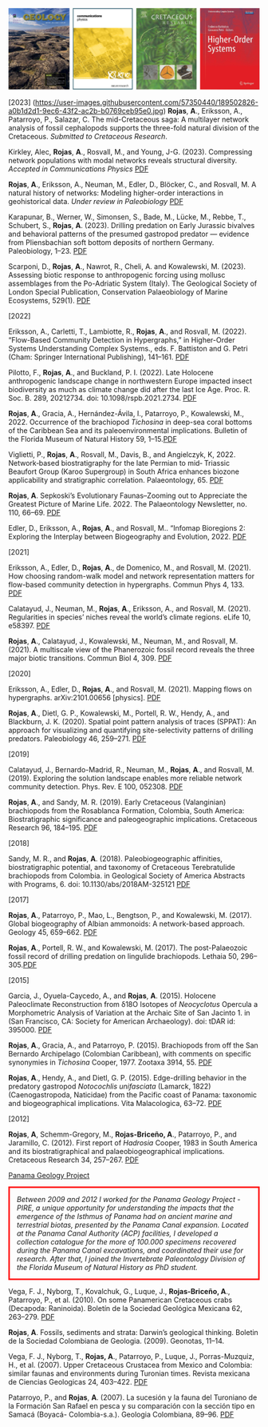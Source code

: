 ![Images Papers - Copy](https://github.com/Geobiology/Geobiology.github.io/blob/master/assets/img/Images%20Papers%202023.jpg)

[2023]
(https://user-images.githubusercontent.com/57350440/189502826-a0b1d2d1-9ec6-43f2-ac2b-b0769ceb95e0.jpg)
<b>Rojas</b>, <b>A</b>., Eriksson, A., Patarroyo, P., Salazar, C. The mid-Cretaceous saga: A multilayer network analysis of fossil cephalopods supports the three-fold natural division of the Cretaceous. <i>Submitted to Cretaceous Research</i>.

Kirkley, Alec, <b>Rojas</b>, <b>A</b>., Rosvall, M., and Young, J-G. (2023). Compressing network populations with modal networks reveals structural diversity. <i>Accepted in Communications Physics</i> [PDF](https://arxiv.org/pdf/2209.13827.pdf)

<b>Rojas</b>, <b>A</b>., Eriksson, A., Neuman, M., Edler, D., Blöcker, C., and Rosvall, M. A natural history of networks: Modeling higher-order interactions in
geohistorical data. <i>Under review in Paleobiology</i> [PDF](https://www.biorxiv.org/content/10.1101/2022.09.26.509538v2.full.pdf)

Karapunar, B., Werner, W., Simonsen, S., Bade, M.,  Lücke, M., Rebbe, T., Schubert, S., <b>Rojas</b>, <b>A</b>. (2023). Drilling predation on Early Jurassic bivalves and behavioral patterns of the presumed gastropod predator — evidence from Pliensbachian soft bottom deposits of northern Germany. Paleobiology, 1–23. [PDF](https://www.cambridge.org/core/services/aop-cambridge-core/content/view/2E8ABC597928AAC9EA608E0F72CB0468/S0094837323000064a.pdf/drilling-predation-on-early-jurassic-bivalves-and-behavioral-patterns-of-the-presumed-gastropod-predatorevidence-from-pliensbachian-soft-bottom-deposits-of-northern-germany.pdf)

Scarponi, D., <b>Rojas</b>, <b>A</b>., Nawrot, R., Cheli, A. and Kowalewski, M. (2023). Assessing biotic response to anthropogenic forcing using mollusc assemblages from the Po-Adriatic System (Italy). The Geological Society of London Special Publication, Conservation Palaeobiology of Marine Ecosystems, 529(1). [PDF](https://www.lyellcollection.org/doi/epdf/10.1144/SP529-2022-249)

[2022]

Eriksson, A., Carletti, T., Lambiotte, R., <b>Rojas</b>, <b>A</b>., and Rosvall, M. (2022). “Flow-Based Community Detection in Hypergraphs,” in Higher-Order Systems Understanding Complex Systems., eds. F. Battiston and G. Petri (Cham: Springer International Publishing), 141–161. [PDF](https://link.springer.com/chapter/10.1007/978-3-030-91374-8_4)

Pilotto, F., <b>Rojas</b>, <b>A</b>., and Buckland, P. I. (2022). Late Holocene anthropogenic landscape change in northwestern Europe impacted insect biodiversity as much as climate change did after the last Ice Age. Proc. R. Soc. B. 289, 20212734. doi: 10.1098/rspb.2021.2734. [PDF](https://royalsocietypublishing.org/doi/epdf/10.1098/rspb.2021.2734)

<b>Rojas</b>, <b>A</b>., Gracia, A., Hernández-Ávila, I., Patarroyo, P., Kowalewski, M., 2022. Occurrence of the brachiopod <i>Tichosina</i> in deep-sea coral bottoms of the Caribbean Sea and its paleoenvironmental implications. Bulletin of the Florida Museum of Natural History 59, 1–15.[PDF](https://www.floridamuseum.ufl.edu/wp-content/uploads/sites/35/2022/02/Vol59_No1_Archival-2.pdf)

Viglietti, P., <b>Rojas</b>, <b>A</b>., Rosvall, M., Davis, B., and Angielczyk, K, 2022. Network‐based biostratigraphy for the late Permian to mid‐ Triassic Beaufort Group (Karoo Supergroup) in South Africa enhances biozone applicability and stratigraphic correlation. Palaeontology, 65. [PDF](https://onlinelibrary.wiley.com/doi/epdf/10.1111/pala.12622)

<b>Rojas</b>, <b>A</b>. Sepkoski’s Evolutionary Faunas–Zooming out to Appreciate the Greatest Picture of Marine Life. 2022. The Palaeontology Newsletter, no. 110, 66–69. [PDF](https://www.palass.org/sites/default/files/media/publications/newsletters/number_110/PAN110.pdf)

Edler, D., Eriksson, A., <b>Rojas</b>, <b>A</b>., and Rosvall, M.. “Infomap Bioregions 2: Exploring the Interplay between Biogeography and Evolution, 2022. [PDF](https://www.diva-portal.org/smash/record.jsf?pid=diva2%3A1712837&dswid=5563)

[2021]

Eriksson, A., Edler, D., <b>Rojas</b>, <b>A</b>., de Domenico, M., and Rosvall, M. (2021). How choosing random-walk model and network representation matters for flow-based community detection in hypergraphs. Commun Phys 4, 133. [PDF](https://doi.org/10.1038/s42005-021-00634-z)

Calatayud, J., Neuman, M., <b>Rojas</b>, <b>A</b>., Eriksson, A., and Rosvall, M. (2021). Regularities in species’ niches reveal the world’s climate regions. eLife 10, e58397. [PDF](https://elifesciences.org/articles/58397)

<b>Rojas</b>, <b>A</b>., Calatayud, J., Kowalewski, M., Neuman, M., and Rosvall, M. (2021). A multiscale view of the Phanerozoic fossil record reveals the three major biotic transitions. Commun Biol 4, 309. [PDF](https://doi.org/10.1038/s42003-021-01805-y)

[2020]

Eriksson, A., Edler, D., <b>Rojas</b>, <b>A</b>., and Rosvall, M. (2021). Mapping flows on hypergraphs. arXiv:2101.00656 [physics]. 
[PDF](https://doi.org/10.48550/arXiv.2101.00656)

<b>Rojas</b>, <b>A</b>., Dietl, G. P., Kowalewski, M., Portell, R. W., Hendy, A., and Blackburn, J. K. (2020). Spatial point pattern analysis of traces (SPPAT): An approach for visualizing and quantifying site-selectivity patterns of drilling predators. Paleobiology 46, 259–271. [PDF](https://doi.org/10.1017/pab.2020.15)

[2019]

Calatayud, J., Bernardo-Madrid, R., Neuman, M., <b>Rojas</b>, <b>A</b>., and Rosvall, M. (2019). Exploring the solution landscape enables more reliable network community detection. Phys. Rev. E 100, 052308. [PDF](https://doi.org/10.1103/PhysRevE.100.052308)

<b>Rojas</b>, <b>A</b>., and Sandy, M. R. (2019). Early Cretaceous (Valanginian) brachiopods from the Rosablanca Formation, Colombia, South America: Biostratigraphic significance and paleogeographic implications. Cretaceous Research 96, 184–195. [PDF](https://doi.org/10.1016/j.cretres.2018.12.011)

[2018]

Sandy, M. R., and <b>Rojas</b>, <b>A</b>. (2018). Paleobiogeographic affinities, biostratigraphic potential, and taxonomy of Cretaceous Terebratulide brachiopods from Colombia. in Geological Society of America Abstracts with Programs, 6. doi: 10.1130/abs/2018AM-325121 [PDF](https://gsa.confex.com/gsa/2018AM/webprogram/Paper325121.html)

[2017]

<b>Rojas</b>, <b>A</b>., Patarroyo, P., Mao, L., Bengtson, P., and Kowalewski, M. (2017). Global biogeography of Albian ammonoids: A network-based approach. Geology 45, 659–662. [PDF](https://doi.org/10.1130/G38944.1)

<b>Rojas</b>, <b>A</b>., Portell, R. W., and Kowalewski, M. (2017). The post-Palaeozoic fossil record of drilling predation on lingulide brachiopods. Lethaia 50, 296–305.[PDF](https://doi.org/10.1111/let.12198)

[2015]

Garcia, J., Oyuela-Caycedo, A., and <b>Rojas</b>, <b>A</b>. (2015). Holocene Paleoclimate Reconstruction from δ18O Isotopes of <i>Neocyclotus</i> Opercula a Morphometric Analysis of Variation at the Archaic Site of San Jacinto 1. in (San Francisco, CA: Society for American Archaeology). doi: tDAR id: 395000. [PDF](https://core.tdar.org/document/395000/holocene-paleoclimate-reconstruction-from-18o-isotopes-of-neocyclotus-opercula-a-morphometric-analysis-of-variation-at-the-archaic-site-of-san-jacinto1-colombia)

<b>Rojas</b>, <b>A</b>., Gracia, A., and Patarroyo, P. (2015). Brachiopods from off the San Bernardo Archipelago (Colombian Caribbean), with comments on specific synonymies in <i>Tichosina</i> Cooper, 1977. Zootaxa 3914, 55. [PDF](https://doi.org/10.11646/zootaxa.3914.1.3)

<b>Rojas</b>, <b>A</b>., Hendy, A., and Dietl, G. P. (2015). Edge-drilling behavior in the predatory gastropod <i>Notocochlis unifasciata</i> (Lamarck, 1822) (Caenogastropoda, Naticidae) from the Pacific coast of Panama: taxonomic and biogeographical implications. Vita Malacologica, 63–72. [PDF](https://repository.si.edu/bitstream/handle/10088/27807/2015%20Rojas%20VitaMalac.pdf?sequence=1&isAllowed=y)

[2012] 

<b>Rojas</b>, <b>A</b>, Schemm-Gregory, M., <b>Rojas-Briceño, A</b>., Patarroyo, P., and Jaramillo, C. (2012). First report of  <i>Hadrosia</i> Cooper, 1983 in South America and its biostratigraphical and palaeobiogeographical implications. Cretaceous Research 34, 257–267. [PDF](https://doi.org/10.1016/j.cretres.2011.11.005)

[Panama Geology Project](https://www.nsf.gov/awardsearch/showAward?AWD_ID=0824299&HistoricalAwards=false)
<p style="border-width:3px; border-style:solid; border-color:#FF0000; padding: 1em;"><i>Between 2009 and 2012 I worked for the Panama Geology Project -PIRE, a unique opportunity for understanding the impacts that the emergence of the Isthmus of Panama had on ancient marine and terrestrial biotas, presented by the Panama Canal expansion. Located at the Panama Canal Authority (ACP) facilities, I developed a collection catalogue for the more of 100.000 specimens recovered during the Panama Canal excavations, and coordinated their use for research. After that, I joined the Invertebrate Paleontology Division of the Florida Museum of Natural History as PhD student.</i></p>

Vega, F. J., Nyborg, T., Kovalchuk, G., Luque, J., <b>Rojas-Briceño, A</b>., Patarroyo, P., et al. (2010). On some Panamerican Cretaceous crabs (Decapoda: Raninoida). Boletín de la Sociedad Geológica Mexicana 62, 263–279. [PDF](http://boletinsgm.igeolcu.unam.mx/bsgm/vols/epoca04/6202/(6)Vega.pdf)

<b>Rojas</b>, <b>A</b>. Fossils, sediments and strata: Darwin’s geological thinking. Boletin de la Sociedad Colombiana de Geologia. (2009). Geonotas, 11–14.

Vega, F. J., Nyborg, T., <b>Rojas, A</b>., Patarroyo, P., Luque, J., Porras-Muzquiz, H., et al. (2007). Upper Cretaceous Crustacea from Mexico and Colombia: similar faunas and environments during Turonian times. Revista mexicana de Ciencias Geologicas 24, 403–422. [PDF](https://www.scielo.org.mx/pdf/rmcg/v24n3/v24n3a9.pdf)

Patarroyo, P., and <b>Rojas</b>, <b>A</b>. (2007). La sucesión y la fauna del Turoniano de la Formación San Rafael en pesca y su comparación con la sección tipo en Samacá (Boyacá- Colombia-s.a.). Geologia Colombiana, 89–96. [PDF](https://repositorio.unal.edu.co/handle/unal/42401)
